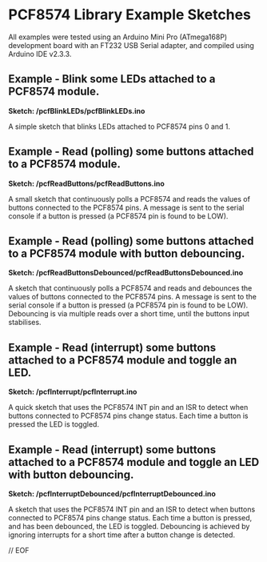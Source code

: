 # PCF8574 Library Example Sketches

All examples were tested using an Arduino Mini Pro (ATmega168P) development board with an FT232 USB Serial adapter, and compiled using Arduino IDE v2.3.3.

## Example - Blink some LEDs attached to a PCF8574 module.
__Sketch: /pcfBlinkLEDs/pcfBlinkLEDs.ino__

A simple sketch that blinks LEDs attached to PCF8574 pins 0 and 1.


## Example - Read (polling) some buttons attached to a PCF8574 module.
__Sketch: /pcfReadButtons/pcfReadButtons.ino__

A small sketch that continuously polls a PCF8574 and reads the values of buttons connected to the PCF8574 pins. A message is sent to the serial console if a button is pressed (a PCF8574 pin is found to be LOW).


## Example - Read (polling) some buttons attached to a PCF8574 module with button debouncing.
__Sketch: /pcfReadButtonsDebounced/pcfReadButtonsDebounced.ino__

A sketch that continuously polls a PCF8574 and reads and debounces the values of buttons connected to the PCF8574 pins. A message is sent to the serial console if a button is pressed (a PCF8574 pin is found to be LOW). Debouncing is via multiple reads over a short time, until the buttons input stabilises.


## Example - Read (interrupt) some buttons attached to a PCF8574 module and toggle an LED.
__Sketch: /pcfInterrupt/pcfInterrupt.ino__

A quick sketch that uses the PCF8574 INT pin and an ISR to detect when buttons connected to PCF8574 pins change status. Each time a button is pressed the LED is toggled.


## Example - Read (interrupt) some buttons attached to a PCF8574 module and toggle an LED with button debouncing.
__Sketch: /pcfInterruptDebounced/pcfInterruptDebounced.ino__

A sketch that uses the PCF8574 INT pin and an ISR to detect when buttons connected to PCF8574 pins change status. Each time a button is pressed, and has been debounced, the LED is toggled. Debouncing is achieved by ignoring interrupts for a short time after a button change is detected.


// EOF